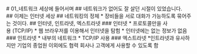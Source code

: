 # 01_네트워크 세상에 들어서며
## 네트워크가 없어도 잘 살던 시절이 있었습니다.
## 이제는 인터넷 세상
## 네트워킹의 정체
* 장비들을 서로 대화가 가능하도록 묶어주는 것이다.
## 인터넷, 인트라넷, 엑스트라넷
### 인터넷
* 프로토콜만을 사용 (TCP/IP)
* 웹 브라우저를 이용해서 인터넷을 탐험
* 인터넷에는 없는 정보가 없음
### 인트라넷
* 내부의 네트워크
* TCP/IP 사용
### 엑스트라넷
*인트라넷과 유사하지만 기업의 종업원 이외에도 협력 회사나 고객에게 사용할 수 있도록 함

